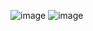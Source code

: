 ![image](https://github.com/harshita-lakhchaura/Codeforces_Practice/assets/96336647/4948d7a9-2dc0-47a1-8b6d-bdb3f6fc9daa)
![image](https://github.com/harshita-lakhchaura/Codeforces_Practice/assets/96336647/fefd9124-6bc6-41f6-be82-342930ea7b21)
